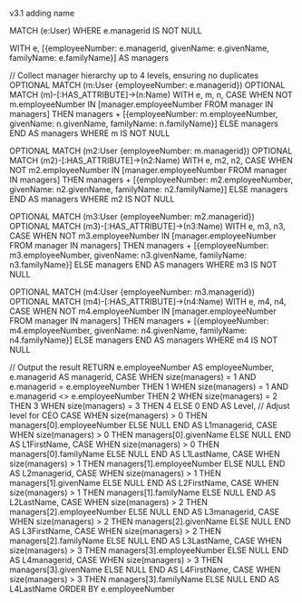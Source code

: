 v3.1 adding name

MATCH (e:User)
WHERE e.managerid IS NOT NULL

WITH e, [{employeeNumber: e.managerid, givenName: e.givenName, familyName: e.familyName}] AS managers

// Collect manager hierarchy up to 4 levels, ensuring no duplicates
OPTIONAL MATCH (m:User {employeeNumber: e.managerid})
OPTIONAL MATCH (m)-[:HAS_ATTRIBUTE]->(n:Name)
WITH e, m, n, 
     CASE 
         WHEN NOT m.employeeNumber IN [manager.employeeNumber FROM manager IN managers] 
         THEN managers + [{employeeNumber: m.employeeNumber, givenName: n.givenName, familyName: n.familyName}] 
         ELSE managers 
     END AS managers
WHERE m IS NOT NULL

OPTIONAL MATCH (m2:User {employeeNumber: m.managerid})
OPTIONAL MATCH (m2)-[:HAS_ATTRIBUTE]->(n2:Name)
WITH e, m2, n2, 
     CASE 
         WHEN NOT m2.employeeNumber IN [manager.employeeNumber FROM manager IN managers] 
         THEN managers + [{employeeNumber: m2.employeeNumber, givenName: n2.givenName, familyName: n2.familyName}] 
         ELSE managers 
     END AS managers
WHERE m2 IS NOT NULL

OPTIONAL MATCH (m3:User {employeeNumber: m2.managerid})
OPTIONAL MATCH (m3)-[:HAS_ATTRIBUTE]->(n3:Name)
WITH e, m3, n3, 
     CASE 
         WHEN NOT m3.employeeNumber IN [manager.employeeNumber FROM manager IN managers] 
         THEN managers + [{employeeNumber: m3.employeeNumber, givenName: n3.givenName, familyName: n3.familyName}] 
         ELSE managers 
     END AS managers
WHERE m3 IS NOT NULL

OPTIONAL MATCH (m4:User {employeeNumber: m3.managerid})
OPTIONAL MATCH (m4)-[:HAS_ATTRIBUTE]->(n4:Name)
WITH e, m4, n4, 
     CASE 
         WHEN NOT m4.employeeNumber IN [manager.employeeNumber FROM manager IN managers] 
         THEN managers + [{employeeNumber: m4.employeeNumber, givenName: n4.givenName, familyName: n4.familyName}] 
         ELSE managers 
     END AS managers
WHERE m4 IS NOT NULL

// Output the result
RETURN e.employeeNumber AS employeeNumber, 
       e.managerid AS managerid,
       CASE 
           WHEN size(managers) = 1 AND e.managerid = e.employeeNumber THEN 1 
           WHEN size(managers) = 1 AND e.managerid <> e.employeeNumber THEN 2
           WHEN size(managers) = 2 THEN 3
           WHEN size(managers) = 3 THEN 4
           ELSE 0 
       END AS Level,  // Adjust level for CEO
       CASE WHEN size(managers) > 0 THEN managers[0].employeeNumber ELSE NULL END AS L1managerid,
       CASE WHEN size(managers) > 0 THEN managers[0].givenName ELSE NULL END AS L1FirstName,
       CASE WHEN size(managers) > 0 THEN managers[0].familyName ELSE NULL END AS L1LastName,
       CASE WHEN size(managers) > 1 THEN managers[1].employeeNumber ELSE NULL END AS L2managerid,
       CASE WHEN size(managers) > 1 THEN managers[1].givenName ELSE NULL END AS L2FirstName,
       CASE WHEN size(managers) > 1 THEN managers[1].familyName ELSE NULL END AS L2LastName,
       CASE WHEN size(managers) > 2 THEN managers[2].employeeNumber ELSE NULL END AS L3managerid,
       CASE WHEN size(managers) > 2 THEN managers[2].givenName ELSE NULL END AS L3FirstName,
       CASE WHEN size(managers) > 2 THEN managers[2].familyName ELSE NULL END AS L3LastName,
       CASE WHEN size(managers) > 3 THEN managers[3].employeeNumber ELSE NULL END AS L4managerid,
       CASE WHEN size(managers) > 3 THEN managers[3].givenName ELSE NULL END AS L4FirstName,
       CASE WHEN size(managers) > 3 THEN managers[3].familyName ELSE NULL END AS L4LastName
ORDER BY e.employeeNumber


